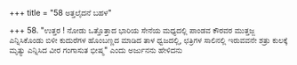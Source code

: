 +++
title = "58 ಅತ್ತಲೈದನೆ ಬಹಳ"

+++
58. "ಉತ್ತರ ! ನೋಡು ಒತ್ತೊತ್ತಾದ ಭಾರಿಯ ಸೇನೆಯ ಮಧ್ಯದಲ್ಲಿ ಪಾಂಡವ ಕೌರವರ ಮುತ್ತಜ್ಜ ಎನ್ನಿಸಿಕೊಂಡು ಬಿಳೀ ಕುದುರೆಗಳ ಹೊಂಬಣ್ಣದ  ಮಾಡಿದ ತಾಳ ಧ್ವಜದಲ್ಲಿ, ಛತ್ರಿಗಳ ಸಾಲಿನಲ್ಲಿ ಇರುವವನೇ ಶತ್ರು ಕುಲಕ್ಕೆ ಮೃತ್ಯು ಎನ್ನಿಸಿದ ವೀರ ಗಂಗಾಸುತ ಭೀಷ್ಮ" ಎಂದು ಅರ್ಜುನನು ಹೇಳಿದನು